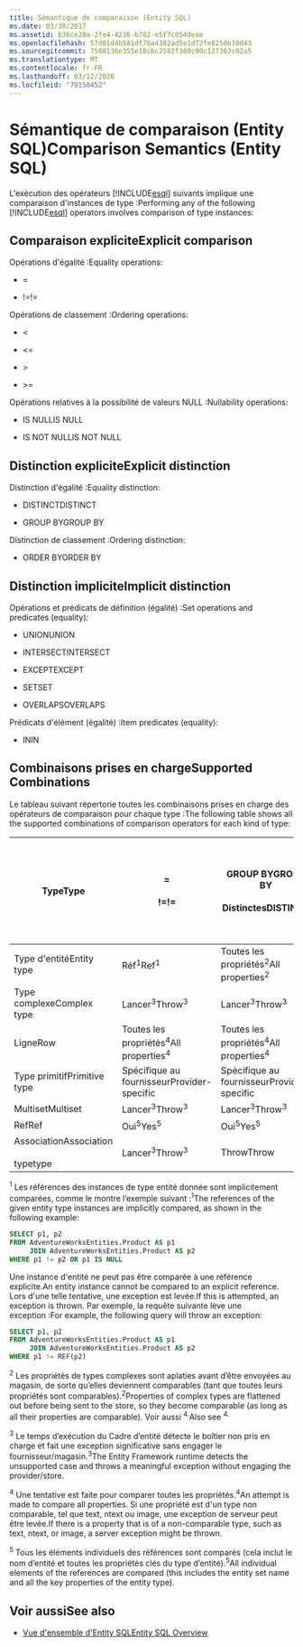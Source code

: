 ```yaml
---
title: Sémantique de comparaison (Entity SQL)
ms.date: 03/30/2017
ms.assetid: b36ce28a-2fe4-4236-b782-e5f7c054deae
ms.openlocfilehash: 57d81d4b581df76a4382ad5e1d72fe8250b10d43
ms.sourcegitcommit: 7588136e355e10cbc2582f389c90c127363c02a5
ms.translationtype: MT
ms.contentlocale: fr-FR
ms.lasthandoff: 03/12/2020
ms.locfileid: "79150452"
---
```

# <a name="comparison-semantics-entity-sql"></a><span data-ttu-id="cee59-102">Sémantique de comparaison (Entity SQL)</span><span class="sxs-lookup"><span data-stu-id="cee59-102">Comparison Semantics (Entity SQL)</span></span>
<span data-ttu-id="cee59-103">L'exécution des opérateurs [!INCLUDE[esql](../../../../../../includes/esql-md.md)] suivants implique une comparaison d'instances de type :</span><span class="sxs-lookup"><span data-stu-id="cee59-103">Performing any of the following [!INCLUDE[esql](../../../../../../includes/esql-md.md)] operators involves comparison of type instances:</span></span>  
  
## <a name="explicit-comparison"></a><span data-ttu-id="cee59-104">Comparaison explicite</span><span class="sxs-lookup"><span data-stu-id="cee59-104">Explicit comparison</span></span>  
 <span data-ttu-id="cee59-105">Opérations d'égalité :</span><span class="sxs-lookup"><span data-stu-id="cee59-105">Equality operations:</span></span>  
  
- =  
  
- <span data-ttu-id="cee59-106">!=</span><span class="sxs-lookup"><span data-stu-id="cee59-106">!=</span></span>  
  
 <span data-ttu-id="cee59-107">Opérations de classement :</span><span class="sxs-lookup"><span data-stu-id="cee59-107">Ordering operations:</span></span>  
  
- <  
  
- \<=  
  
- \>  
  
- \>=  
  
 <span data-ttu-id="cee59-108">Opérations relatives à la possibilité de valeurs NULL :</span><span class="sxs-lookup"><span data-stu-id="cee59-108">Nullability operations:</span></span>  
  
- <span data-ttu-id="cee59-109">IS NULL</span><span class="sxs-lookup"><span data-stu-id="cee59-109">IS NULL</span></span>  
  
- <span data-ttu-id="cee59-110">IS NOT NULL</span><span class="sxs-lookup"><span data-stu-id="cee59-110">IS NOT NULL</span></span>  
  
## <a name="explicit-distinction"></a><span data-ttu-id="cee59-111">Distinction explicite</span><span class="sxs-lookup"><span data-stu-id="cee59-111">Explicit distinction</span></span>  
 <span data-ttu-id="cee59-112">Distinction d'égalité :</span><span class="sxs-lookup"><span data-stu-id="cee59-112">Equality distinction:</span></span>  
  
- <span data-ttu-id="cee59-113">DISTINCT</span><span class="sxs-lookup"><span data-stu-id="cee59-113">DISTINCT</span></span>  
  
- <span data-ttu-id="cee59-114">GROUP BY</span><span class="sxs-lookup"><span data-stu-id="cee59-114">GROUP BY</span></span>  
  
 <span data-ttu-id="cee59-115">Distinction de classement :</span><span class="sxs-lookup"><span data-stu-id="cee59-115">Ordering distinction:</span></span>  
  
- <span data-ttu-id="cee59-116">ORDER BY</span><span class="sxs-lookup"><span data-stu-id="cee59-116">ORDER BY</span></span>  
  
## <a name="implicit-distinction"></a><span data-ttu-id="cee59-117">Distinction implicite</span><span class="sxs-lookup"><span data-stu-id="cee59-117">Implicit distinction</span></span>  
 <span data-ttu-id="cee59-118">Opérations et prédicats de définition (égalité) :</span><span class="sxs-lookup"><span data-stu-id="cee59-118">Set operations and predicates (equality):</span></span>  
  
- <span data-ttu-id="cee59-119">UNION</span><span class="sxs-lookup"><span data-stu-id="cee59-119">UNION</span></span>  
  
- <span data-ttu-id="cee59-120">INTERSECT</span><span class="sxs-lookup"><span data-stu-id="cee59-120">INTERSECT</span></span>  
  
- <span data-ttu-id="cee59-121">EXCEPT</span><span class="sxs-lookup"><span data-stu-id="cee59-121">EXCEPT</span></span>  
  
- <span data-ttu-id="cee59-122">SET</span><span class="sxs-lookup"><span data-stu-id="cee59-122">SET</span></span>  
  
- <span data-ttu-id="cee59-123">OVERLAPS</span><span class="sxs-lookup"><span data-stu-id="cee59-123">OVERLAPS</span></span>  
  
 <span data-ttu-id="cee59-124">Prédicats d'élément (égalité) :</span><span class="sxs-lookup"><span data-stu-id="cee59-124">Item predicates (equality):</span></span>  
  
- <span data-ttu-id="cee59-125">IN</span><span class="sxs-lookup"><span data-stu-id="cee59-125">IN</span></span>  
  
## <a name="supported-combinations"></a><span data-ttu-id="cee59-126">Combinaisons prises en charge</span><span class="sxs-lookup"><span data-stu-id="cee59-126">Supported Combinations</span></span>  
 <span data-ttu-id="cee59-127">Le tableau suivant répertorie toutes les combinaisons prises en charge des opérateurs de comparaison pour chaque type :</span><span class="sxs-lookup"><span data-stu-id="cee59-127">The following table shows all the supported combinations of comparison operators for each kind of type:</span></span>  
  
|<span data-ttu-id="cee59-128">**Type**</span><span class="sxs-lookup"><span data-stu-id="cee59-128">**Type**</span></span>|**=**<br /><br /> <span data-ttu-id="cee59-129">**!=**</span><span class="sxs-lookup"><span data-stu-id="cee59-129">**!=**</span></span>|<span data-ttu-id="cee59-130">**GROUP BY**</span><span class="sxs-lookup"><span data-stu-id="cee59-130">**GROUP BY**</span></span><br /><br /> <span data-ttu-id="cee59-131">**Distinctes**</span><span class="sxs-lookup"><span data-stu-id="cee59-131">**DISTINCT**</span></span>|<span data-ttu-id="cee59-132">**Union**</span><span class="sxs-lookup"><span data-stu-id="cee59-132">**UNION**</span></span><br /><br /> <span data-ttu-id="cee59-133">**Intersect**</span><span class="sxs-lookup"><span data-stu-id="cee59-133">**INTERSECT**</span></span><br /><br /> <span data-ttu-id="cee59-134">**Sauf**</span><span class="sxs-lookup"><span data-stu-id="cee59-134">**EXCEPT**</span></span><br /><br /> <span data-ttu-id="cee59-135">**Ensemble**</span><span class="sxs-lookup"><span data-stu-id="cee59-135">**SET**</span></span><br /><br /> <span data-ttu-id="cee59-136">**Chevauchements**</span><span class="sxs-lookup"><span data-stu-id="cee59-136">**OVERLAPS**</span></span>|<span data-ttu-id="cee59-137">**Dans**</span><span class="sxs-lookup"><span data-stu-id="cee59-137">**IN**</span></span>|<span data-ttu-id="cee59-138">**< <**</span><span class="sxs-lookup"><span data-stu-id="cee59-138">**<   <=**</span></span><br /><br /> <span data-ttu-id="cee59-139">**> >**</span><span class="sxs-lookup"><span data-stu-id="cee59-139">**>   >=**</span></span>|<span data-ttu-id="cee59-140">**COMMANDE PAR**</span><span class="sxs-lookup"><span data-stu-id="cee59-140">**ORDER BY**</span></span>|<span data-ttu-id="cee59-141">**EST NUL**</span><span class="sxs-lookup"><span data-stu-id="cee59-141">**IS NULL**</span></span><br /><br /> <span data-ttu-id="cee59-142">**N’EST PAS NUL**</span><span class="sxs-lookup"><span data-stu-id="cee59-142">**IS NOT NULL**</span></span>|  
|-|-|-|-|-|-|-|-|  
|<span data-ttu-id="cee59-143">Type d'entité</span><span class="sxs-lookup"><span data-stu-id="cee59-143">Entity type</span></span>|<span data-ttu-id="cee59-144">Réf<sup>1</sup></span><span class="sxs-lookup"><span data-stu-id="cee59-144">Ref<sup>1</sup></span></span>|<span data-ttu-id="cee59-145">Toutes les propriétés<sup>2</sup></span><span class="sxs-lookup"><span data-stu-id="cee59-145">All properties<sup>2</sup></span></span>|<span data-ttu-id="cee59-146">Toutes les propriétés<sup>2</sup></span><span class="sxs-lookup"><span data-stu-id="cee59-146">All properties<sup>2</sup></span></span>|<span data-ttu-id="cee59-147">Toutes les propriétés<sup>2</sup></span><span class="sxs-lookup"><span data-stu-id="cee59-147">All properties<sup>2</sup></span></span>|<span data-ttu-id="cee59-148">Lancer<sup>3</sup></span><span class="sxs-lookup"><span data-stu-id="cee59-148">Throw<sup>3</sup></span></span>|<span data-ttu-id="cee59-149">Lancer<sup>3</sup></span><span class="sxs-lookup"><span data-stu-id="cee59-149">Throw<sup>3</sup></span></span>|<span data-ttu-id="cee59-150">Réf<sup>1</sup></span><span class="sxs-lookup"><span data-stu-id="cee59-150">Ref<sup>1</sup></span></span>|  
|<span data-ttu-id="cee59-151">Type complexe</span><span class="sxs-lookup"><span data-stu-id="cee59-151">Complex type</span></span>|<span data-ttu-id="cee59-152">Lancer<sup>3</sup></span><span class="sxs-lookup"><span data-stu-id="cee59-152">Throw<sup>3</sup></span></span>|<span data-ttu-id="cee59-153">Lancer<sup>3</sup></span><span class="sxs-lookup"><span data-stu-id="cee59-153">Throw<sup>3</sup></span></span>|<span data-ttu-id="cee59-154">Lancer<sup>3</sup></span><span class="sxs-lookup"><span data-stu-id="cee59-154">Throw<sup>3</sup></span></span>|<span data-ttu-id="cee59-155">Lancer<sup>3</sup></span><span class="sxs-lookup"><span data-stu-id="cee59-155">Throw<sup>3</sup></span></span>|<span data-ttu-id="cee59-156">Lancer<sup>3</sup></span><span class="sxs-lookup"><span data-stu-id="cee59-156">Throw<sup>3</sup></span></span>|<span data-ttu-id="cee59-157">Lancer<sup>3</sup></span><span class="sxs-lookup"><span data-stu-id="cee59-157">Throw<sup>3</sup></span></span>|<span data-ttu-id="cee59-158">Lancer<sup>3</sup></span><span class="sxs-lookup"><span data-stu-id="cee59-158">Throw<sup>3</sup></span></span>|  
|<span data-ttu-id="cee59-159">Ligne</span><span class="sxs-lookup"><span data-stu-id="cee59-159">Row</span></span>|<span data-ttu-id="cee59-160">Toutes les propriétés<sup>4</sup></span><span class="sxs-lookup"><span data-stu-id="cee59-160">All properties<sup>4</sup></span></span>|<span data-ttu-id="cee59-161">Toutes les propriétés<sup>4</sup></span><span class="sxs-lookup"><span data-stu-id="cee59-161">All properties<sup>4</sup></span></span>|<span data-ttu-id="cee59-162">Toutes les propriétés<sup>4</sup></span><span class="sxs-lookup"><span data-stu-id="cee59-162">All properties<sup>4</sup></span></span>|<span data-ttu-id="cee59-163">Lancer<sup>3</sup></span><span class="sxs-lookup"><span data-stu-id="cee59-163">Throw<sup>3</sup></span></span>|<span data-ttu-id="cee59-164">Lancer<sup>3</sup></span><span class="sxs-lookup"><span data-stu-id="cee59-164">Throw<sup>3</sup></span></span>|<span data-ttu-id="cee59-165">Toutes les propriétés<sup>4</sup></span><span class="sxs-lookup"><span data-stu-id="cee59-165">All properties<sup>4</sup></span></span>|<span data-ttu-id="cee59-166">Lancer<sup>3</sup></span><span class="sxs-lookup"><span data-stu-id="cee59-166">Throw<sup>3</sup></span></span>|  
|<span data-ttu-id="cee59-167">Type primitif</span><span class="sxs-lookup"><span data-stu-id="cee59-167">Primitive type</span></span>|<span data-ttu-id="cee59-168">Spécifique au fournisseur</span><span class="sxs-lookup"><span data-stu-id="cee59-168">Provider-specific</span></span>|<span data-ttu-id="cee59-169">Spécifique au fournisseur</span><span class="sxs-lookup"><span data-stu-id="cee59-169">Provider-specific</span></span>|<span data-ttu-id="cee59-170">Spécifique au fournisseur</span><span class="sxs-lookup"><span data-stu-id="cee59-170">Provider-specific</span></span>|<span data-ttu-id="cee59-171">Spécifique au fournisseur</span><span class="sxs-lookup"><span data-stu-id="cee59-171">Provider-specific</span></span>|<span data-ttu-id="cee59-172">Spécifique au fournisseur</span><span class="sxs-lookup"><span data-stu-id="cee59-172">Provider-specific</span></span>|<span data-ttu-id="cee59-173">Spécifique au fournisseur</span><span class="sxs-lookup"><span data-stu-id="cee59-173">Provider-specific</span></span>|<span data-ttu-id="cee59-174">Spécifique au fournisseur</span><span class="sxs-lookup"><span data-stu-id="cee59-174">Provider-specific</span></span>|  
|<span data-ttu-id="cee59-175">Multiset</span><span class="sxs-lookup"><span data-stu-id="cee59-175">Multiset</span></span>|<span data-ttu-id="cee59-176">Lancer<sup>3</sup></span><span class="sxs-lookup"><span data-stu-id="cee59-176">Throw<sup>3</sup></span></span>|<span data-ttu-id="cee59-177">Lancer<sup>3</sup></span><span class="sxs-lookup"><span data-stu-id="cee59-177">Throw<sup>3</sup></span></span>|<span data-ttu-id="cee59-178">Lancer<sup>3</sup></span><span class="sxs-lookup"><span data-stu-id="cee59-178">Throw<sup>3</sup></span></span>|<span data-ttu-id="cee59-179">Lancer<sup>3</sup></span><span class="sxs-lookup"><span data-stu-id="cee59-179">Throw<sup>3</sup></span></span>|<span data-ttu-id="cee59-180">Lancer<sup>3</sup></span><span class="sxs-lookup"><span data-stu-id="cee59-180">Throw<sup>3</sup></span></span>|<span data-ttu-id="cee59-181">Lancer<sup>3</sup></span><span class="sxs-lookup"><span data-stu-id="cee59-181">Throw<sup>3</sup></span></span>|<span data-ttu-id="cee59-182">Lancer<sup>3</sup></span><span class="sxs-lookup"><span data-stu-id="cee59-182">Throw<sup>3</sup></span></span>|  
|<span data-ttu-id="cee59-183">Ref</span><span class="sxs-lookup"><span data-stu-id="cee59-183">Ref</span></span>|<span data-ttu-id="cee59-184">Oui<sup>5</sup></span><span class="sxs-lookup"><span data-stu-id="cee59-184">Yes<sup>5</sup></span></span>|<span data-ttu-id="cee59-185">Oui<sup>5</sup></span><span class="sxs-lookup"><span data-stu-id="cee59-185">Yes<sup>5</sup></span></span>|<span data-ttu-id="cee59-186">Oui<sup>5</sup></span><span class="sxs-lookup"><span data-stu-id="cee59-186">Yes<sup>5</sup></span></span>|<span data-ttu-id="cee59-187">Oui<sup>5</sup></span><span class="sxs-lookup"><span data-stu-id="cee59-187">Yes<sup>5</sup></span></span>|<span data-ttu-id="cee59-188">Throw</span><span class="sxs-lookup"><span data-stu-id="cee59-188">Throw</span></span>|<span data-ttu-id="cee59-189">Throw</span><span class="sxs-lookup"><span data-stu-id="cee59-189">Throw</span></span>|<span data-ttu-id="cee59-190">Oui<sup>5</sup></span><span class="sxs-lookup"><span data-stu-id="cee59-190">Yes<sup>5</sup></span></span>|  
|<span data-ttu-id="cee59-191">Association</span><span class="sxs-lookup"><span data-stu-id="cee59-191">Association</span></span><br /><br /> <span data-ttu-id="cee59-192">type</span><span class="sxs-lookup"><span data-stu-id="cee59-192">type</span></span>|<span data-ttu-id="cee59-193">Lancer<sup>3</sup></span><span class="sxs-lookup"><span data-stu-id="cee59-193">Throw<sup>3</sup></span></span>|<span data-ttu-id="cee59-194">Throw</span><span class="sxs-lookup"><span data-stu-id="cee59-194">Throw</span></span>|<span data-ttu-id="cee59-195">Throw</span><span class="sxs-lookup"><span data-stu-id="cee59-195">Throw</span></span>|<span data-ttu-id="cee59-196">Throw</span><span class="sxs-lookup"><span data-stu-id="cee59-196">Throw</span></span>|<span data-ttu-id="cee59-197">Lancer<sup>3</sup></span><span class="sxs-lookup"><span data-stu-id="cee59-197">Throw<sup>3</sup></span></span>|<span data-ttu-id="cee59-198">Lancer<sup>3</sup></span><span class="sxs-lookup"><span data-stu-id="cee59-198">Throw<sup>3</sup></span></span>|<span data-ttu-id="cee59-199">Lancer<sup>3</sup></span><span class="sxs-lookup"><span data-stu-id="cee59-199">Throw<sup>3</sup></span></span>|  
  
 <span data-ttu-id="cee59-200"><sup>1</sup> Les références des instances de type entité donnée sont implicitement comparées, comme le montre l’exemple suivant :</span><span class="sxs-lookup"><span data-stu-id="cee59-200"><sup>1</sup>The references of the given entity type instances are implicitly compared, as shown in the following example:</span></span>  
  
```sql  
SELECT p1, p2
FROM AdventureWorksEntities.Product AS p1
     JOIN AdventureWorksEntities.Product AS p2
WHERE p1 != p2 OR p1 IS NULL  
```  
  
 <span data-ttu-id="cee59-201">Une instance d'entité ne peut pas être comparée à une référence explicite.</span><span class="sxs-lookup"><span data-stu-id="cee59-201">An entity instance cannot be compared to an explicit reference.</span></span> <span data-ttu-id="cee59-202">Lors d'une telle tentative, une exception est levée.</span><span class="sxs-lookup"><span data-stu-id="cee59-202">If this is attempted, an exception is thrown.</span></span> <span data-ttu-id="cee59-203">Par exemple, la requête suivante lève une exception :</span><span class="sxs-lookup"><span data-stu-id="cee59-203">For example, the following query will throw an exception:</span></span>  
  
```sql  
SELECT p1, p2
FROM AdventureWorksEntities.Product AS p1
     JOIN AdventureWorksEntities.Product AS p2
WHERE p1 != REF(p2)  
```  
  
 <span data-ttu-id="cee59-204"><sup>2</sup> Les propriétés de types complexes sont aplaties avant d’être envoyées au magasin, de sorte qu’elles deviennent comparables (tant que toutes leurs propriétés sont comparables).</span><span class="sxs-lookup"><span data-stu-id="cee59-204"><sup>2</sup>Properties of complex types are flattened out before being sent to the store, so they become comparable (as long as all their properties are comparable).</span></span> <span data-ttu-id="cee59-205">Voir aussi <sup>4.</sup></span><span class="sxs-lookup"><span data-stu-id="cee59-205">Also see <sup>4.</sup></span></span>  
  
 <span data-ttu-id="cee59-206"><sup>3</sup> Le temps d’exécution du Cadre d’entité détecte le boîtier non pris en charge et fait une exception significative sans engager le fournisseur/magasin.</span><span class="sxs-lookup"><span data-stu-id="cee59-206"><sup>3</sup>The Entity Framework runtime detects the unsupported case and throws a meaningful exception without engaging the provider/store.</span></span>  
  
 <span data-ttu-id="cee59-207"><sup>4</sup> Une tentative est faite pour comparer toutes les propriétés.</span><span class="sxs-lookup"><span data-stu-id="cee59-207"><sup>4</sup>An attempt is made to compare all properties.</span></span> <span data-ttu-id="cee59-208">Si une propriété est d'un type non comparable, tel que text, ntext ou image, une exception de serveur peut être levée.</span><span class="sxs-lookup"><span data-stu-id="cee59-208">If there is a property that is of a non-comparable type, such as text, ntext, or image, a server exception might be thrown.</span></span>  
  
 <span data-ttu-id="cee59-209"><sup>5</sup> Tous les éléments individuels des références sont comparés (cela inclut le nom d’entité et toutes les propriétés clés du type d’entité).</span><span class="sxs-lookup"><span data-stu-id="cee59-209"><sup>5</sup>All individual elements of the references are compared (this includes the entity set name and all the key properties of the entity type).</span></span>  
  
## <a name="see-also"></a><span data-ttu-id="cee59-210">Voir aussi</span><span class="sxs-lookup"><span data-stu-id="cee59-210">See also</span></span>

- [<span data-ttu-id="cee59-211">Vue d'ensemble d'Entity SQL</span><span class="sxs-lookup"><span data-stu-id="cee59-211">Entity SQL Overview</span></span>](entity-sql-overview.md)
